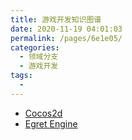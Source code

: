 ```yaml
---
title: 游戏开发知识图谱
date: 2020-11-19 04:01:03
permalink: /pages/6e1e05/
categories:
  - 领域分支
  - 游戏开发
tags:
  -
---
```


- [Cocos2d](https://docs.cocos.com/creator/manual/zh/getting-started/cocos2d-x-guide.html)
- [Egret Engine](https://www.egret.com/products/engine.html)
